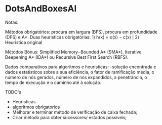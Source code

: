 # DotsAndBoxesAI

Notas:

Métodos obrigatórios: procura em largura (BFS), procura em profundidade (DFS) e A*.
Duas heuristicas obrigatórias: 1) h(x) = o(x) − c(x) | 2) Heuristica original


Métodos Bónus:
Simplified Memory‒Bounded A* (SMA*), Iterative Deepening A* (IDA*) ou Recursive Best First Search (RBFS).



Dados comparativos para algoritmos e heuristicas:
-solução encontrada e dados estatísticos sobre a sua eficiência,
o fator de ramificação média, o número de nós gerados, número de nós expandidos, a
penetrância, o tempo de execução e o caminho até à solução.


TODO's
- Heuristicas 
- algoritmos obrigatorios
- Melhorar e terminar método de verificação de caixa fechada;
- Criar método para obter sucessores/ estados possíveis;
